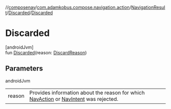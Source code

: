 //[composenav](../../../../index.md)/[com.adamkobus.compose.navigation.action](../../index.md)/[NavigationResult](../index.md)/[Discarded](index.md)/[Discarded](-discarded.md)

# Discarded

[androidJvm]\
fun [Discarded](-discarded.md)(reason: [DiscardReason](../../-discard-reason/index.md))

## Parameters

androidJvm

| | |
|---|---|
| reason | Provides information about the reason for which [NavAction](../../-nav-action/index.md) or [NavIntent](../../../com.adamkobus.compose.navigation.intent/-nav-intent/index.md) was rejected. |
